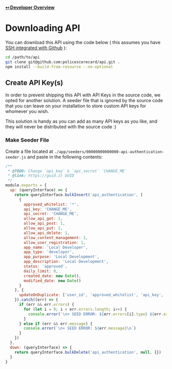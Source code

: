 **[↤ Developer Overview](../README.md)**

Downloading API
===

You can download this API using the code below ( this assumes you have [SSH integrated with Github](https://help.github.com/articles/adding-a-new-ssh-key-to-your-github-account/) ):

```bash
cd /path/to/api
git clone git@github.com:policescorecard/api.git .
npm install --build-from-resource --no-optional
```

Create API Key(s)
---

In order to prevent shipping this API with API Keys in the source code, we opted for another solution. A seeder file that is
ignored by the source code that you can leave on your installation to store custom API keys for whomever you wish.

This solution is handy as you can add as many API keys as you like, and they will never be distributed with the source code :)

### Make Seeder File

Create a file located at `./app/seeders/00000000000000-api-authentication-seeder.js` and paste in the following contents:

```js
/**
 * @TODO: Change `api_key` & `api_secret` `CHANGE_ME`
 * @link: https://guid.it GUID
 */
module.exports = {
  up: (queryInterface) => {
    return queryInterface.bulkInsert('api_authentication', [
      {
        approved_whitelist: '*',
        api_key: 'CHANGE_ME',
        api_secret: 'CHANGE_ME',
        allow_api_get: 1,
        allow_api_post: 1,
        allow_api_put: 1,
        allow_api_delete: 1,
        allow_content_management: 1,
        allow_user_registration: 1,
        app_name: 'Local Developer',
        app_type: 'developer',
        app_purpose: 'Local Development',
        app_description: 'Local Development',
        status: 'approved',
        daily_limit: 0,
        created_date: new Date(),
        modified_date: new Date()
      }
    ], {
      updateOnDuplicate: ['user_id', 'approved_whitelist', 'api_key', 'api_secret', 'allow_api_get', 'allow_api_post', 'allow_api_put', 'allow_api_delete', 'allow_content_management', 'allow_user_registration', 'app_name', 'app_type', 'app_purpose', 'app_description', 'status', 'daily_limit', 'modified_date']
    }).catch((err) => {
      if (err && err.errors) {
        for (let i = 0; i < err.errors.length; i++) {
          console.error(`\n× SEED ERROR: ${err.errors[i].type} ${err.errors[i].message} ${err.errors[i].path} ${err.errors[i].value}\n`)
        }
      } else if (err && err.message) {
        console.error(`\n× SEED ERROR: ${err.message}\n`)
      }
    })
  },
  down: (queryInterface) => {
    return queryInterface.bulkDelete('api_authentication', null, {})
  }
}
```
